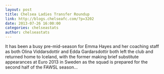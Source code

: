```yaml
---
layout: post
title: Chelsea Ladies Transfer Roundup
link: http://blogs.chelseafc.com/?p=3202
date: 2013-07-26 16:00:00
categories: chelseastats
author: chelseastats
---
```

 
It has been a busy pre-mid-season for Emma Hayes and her coaching staff as both Olina Viddarsdottir and Edda Gardarsdottir both left the club and returned home to Iceland, with the former making brief substitute appearances at Euro 2013 in Sweden as the squad is prepared for the second half of the FAWSL season...